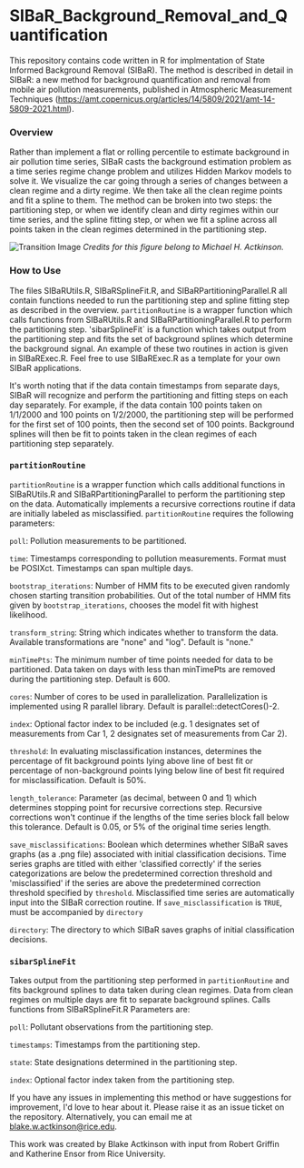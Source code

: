 # SIBaR_Background_Removal_and_Quantification

This repository contains code written in R for implmentation of State Informed Background Removal (SIBaR). The method is described in detail in SIBaR: a new method for background quantification and removal from mobile air pollution measurements, published in Atmospheric Measurement Techniques (https://amt.copernicus.org/articles/14/5809/2021/amt-14-5809-2021.html).

### Overview
Rather than implement a flat or rolling percentile to estimate background in air pollution time series, SIBaR casts the background estimation problem as a time series regime change problem and utilizes Hidden Markov models to solve it. We visualize the car going
through a series of changes between a clean regime and a dirty regime. We then take all the clean regime points and fit a spline to them. The method can be broken into two steps: the partitioning step, or when we identify clean and dirty regimes within our time series, and the spline fitting step, or when we fit a spline across all points taken in the clean regimes determined in the partitioning step.

![Transition Image](/Misc/Transition_Figure.jpg)
*Credits for this figure belong to Michael H. Actkinson.*

### How to Use
The files SIBaRUtils.R, SIBaRSplineFit.R, and SIBaRPartitioningParallel.R all contain functions needed to run the partitioning step and spline fitting step as described in the overview. `partitionRoutine` is a wrapper function which calls functions from SIBaRUtils.R and SIBaRPartitioningParallel.R to perform the partitioning step. 'sibarSplineFit` is a function which takes output from the partitioning step and fits the set of background splines which determine the background signal. An example of these two routines in action is given in SIBaRExec.R. Feel free to use SIBaRExec.R as a template for your own SIBaR applications.

It's worth noting that if the data contain timestamps from separate days, SIBaR will recognize and perform the partitioning and fitting steps on each day separately. For example, if the data contain 100 points taken on 1/1/2000 and 100 points on 1/2/2000, the partitioning step will be performed for the first set of 100 points, then the second set of 100 points. Background splines will then be fit to points taken in the clean regimes of each partitioning step separately.

### `partitionRoutine`

`partitionRoutine` is a wrapper function which calls additional functions in SIBaRUtils.R and SIBaRPartitioningParallel to perform the partitioning step on the data. Automatically implements a recursive corrections routine if data are initially labeled as misclassified. `partitionRoutine` requires the following parameters:

`poll`: Pollution measurements to be partitioned.

`time`: Timestamps corresponding to pollution measurements. Format must be POSIXct. Timestamps can span multiple days.

`bootstrap_iterations`: Number of HMM fits to be executed given randomly chosen starting transition probabilities. Out of the total number of HMM fits given by `bootstrap_iterations`, chooses the model fit with highest likelihood. 

`transform_string`: String which indicates whether to transform the data. Available transformations are "none" and "log". Default is "none."

`minTimePts`: The minimum number of time points needed for data to be partitioned. Data taken on days with less than minTimePts are
removed during the partitioning step. Default is 600.

`cores`: Number of cores to be used in parallelization. Parallelization is implemented using R parallel library. Default is parallel::detectCores()-2.

`index`: Optional factor index to be included (e.g. 1 designates set of measurements from Car 1, 2 designates set of measurements from Car 2).

`threshold`: In evaluating misclassification instances, determines the percentage of fit background points lying above line of best fit or percentage of non-background points lying below line of best fit required for misclassification. Default is 50%.

`length_tolerance`: Parameter (as decimal, between 0 and 1) which determines stopping point for recursive corrections step. Recursive corrections won't continue if the lengths of the time series block fall below this tolerance. Default is 0.05, or 5% of the original time series length.

`save_misclassifications`: Boolean which determines whether SIBaR saves graphs (as a .png file) associated with initial classification decisions. Time series graphs are titled with either 'classified correctly' if the series categorizations are below the predetermined correction threshold and 'misclassified' if the series are above the predetermined correction threshold specified by `threshold`. Misclassified time series are automatically input into the SIBaR correction routine. If `save_misclassification` is `TRUE`, must be accompanied by `directory`

`directory`: The directory to which SIBaR saves graphs of initial classification decisions.

### `sibarSplineFit`

Takes output from the partitioning step performed in `partitionRoutine` and fits background splines to data taken during clean regimes. Data from clean regimes on multiple days are fit to separate background splines. Calls functions from SIBaRSplineFit.R Parameters are:

`poll`: Pollutant observations from the partitioning step.

`timestamps`: Timestamps from the partitioning step.

`state`: State designations determined in the partitioning step.

`index`: Optional factor index taken from the partitioning step.

If you have any issues in implementing this method or have suggestions for improvement, I'd love to hear about it. Please raise it as an issue ticket on the repository. Alternatively, you can email me at blake.w.actkinson@rice.edu.

This work was created by Blake Actkinson with input from Robert Griffin and Katherine Ensor from Rice University. 


